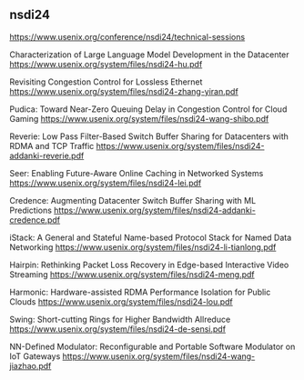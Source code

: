 ## nsdi24

https://www.usenix.org/conference/nsdi24/technical-sessions

Characterization of Large Language Model Development in the Datacenter https://www.usenix.org/system/files/nsdi24-hu.pdf

Revisiting Congestion Control for Lossless Ethernet https://www.usenix.org/system/files/nsdi24-zhang-yiran.pdf

Pudica: Toward Near-Zero Queuing Delay in Congestion Control for Cloud Gaming https://www.usenix.org/system/files/nsdi24-wang-shibo.pdf

Reverie: Low Pass Filter-Based Switch Buffer Sharing for Datacenters with RDMA and TCP Traffic https://www.usenix.org/system/files/nsdi24-addanki-reverie.pdf

Seer: Enabling Future-Aware Online Caching in Networked Systems https://www.usenix.org/system/files/nsdi24-lei.pdf

Credence: Augmenting Datacenter Switch Buffer Sharing with ML Predictions https://www.usenix.org/system/files/nsdi24-addanki-credence.pdf

iStack: A General and Stateful Name-based Protocol Stack for Named Data Networking https://www.usenix.org/system/files/nsdi24-li-tianlong.pdf

Hairpin: Rethinking Packet Loss Recovery in Edge-based Interactive Video Streaming https://www.usenix.org/system/files/nsdi24-meng.pdf

Harmonic: Hardware-assisted RDMA Performance Isolation for Public Clouds https://www.usenix.org/system/files/nsdi24-lou.pdf

Swing: Short-cutting Rings for Higher Bandwidth Allreduce https://www.usenix.org/system/files/nsdi24-de-sensi.pdf

NN-Defined Modulator: Reconfigurable and Portable Software Modulator on IoT Gateways https://www.usenix.org/system/files/nsdi24-wang-jiazhao.pdf
